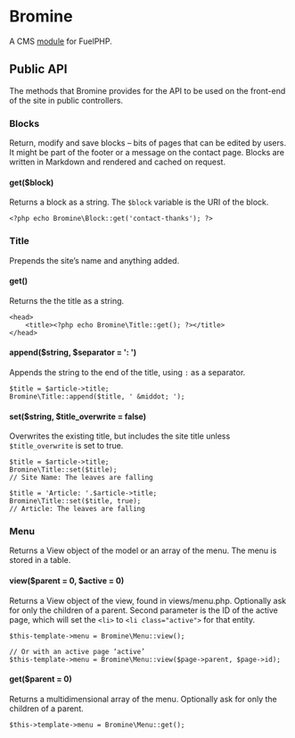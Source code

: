 # Bromine

A CMS [module](http://docs.fuelphp.com/general/modules.html) for FuelPHP.

## Public API

The methods that Bromine provides for the API to be used on the front-end of the site in public controllers.

### Blocks

Return, modify and save blocks – bits of pages that can be edited by users. It might be part of the footer or a message on the contact page. Blocks are written in Markdown and rendered and cached on request.

#### get($block)

Returns a block as a string. The `$block` variable is the URI of the block.

~~~
<?php echo Bromine\Block::get('contact-thanks'); ?>
~~~

### Title

Prepends the site’s name and anything added.

#### get()

Returns the the title as a string.

~~~
<head>
	<title><?php echo Bromine\Title::get(); ?></title>
</head>
~~~

#### append($string, $separator = ': ')

Appends the string to the end of the title, using `:` as a separator.

~~~
$title = $article->title;
Bromine\Title::append($title, ' &middot; ');
~~~

#### set($string, $title_overwrite = false)

Overwrites the existing title, but includes the site title unless `$title_overwrite` is set to true.

~~~
$title = $article->title;
Bromine\Title::set($title);
// Site Name: The leaves are falling

$title = 'Article: '.$article->title;
Bromine\Title::set($title, true);
// Article: The leaves are falling
~~~

### Menu

Returns a View object of the model or an array of the menu. The menu is stored in a table.

#### view($parent = 0, $active = 0)

Returns a View object of the view, found in views/menu.php. Optionally ask for only the children of a parent. Second parameter is the ID of the active page, which will set the `<li>` to `<li class="active">` for that entity.

~~~
$this-template->menu = Bromine\Menu::view();

// Or with an active page ‘active’
$this-template->menu = Bromine\Menu::view($page->parent, $page->id);
~~~

#### get($parent = 0)

Returns a multidimensional array of the menu. Optionally ask for only the children of a parent. 

~~~
$this->template->menu = Bromine\Menu::get();
~~~
